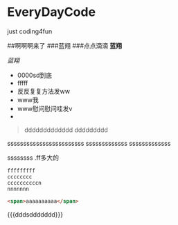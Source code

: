 EveryDayCode
============

just coding4fun



##啊啊啊来了
###蓝翔
###点点滴滴
**蓝翔**

*蓝翔*

- 0000sd到底
- fffff
- 反反复复方法发ww
- www我
- www慰问慰问哇发v
- 

>ddddddddddddd
ddddddddd


ssssssssssssssssssssssss
sssssssssssss
sssssssssssss

ssssssss
.ff多大的

```
fffffffff
cccccccc
ccccccccccn
nnnnnnn
```

```html
<span>aaaaaaaaaa</span>

```
{{{dddsddddddd}}}
